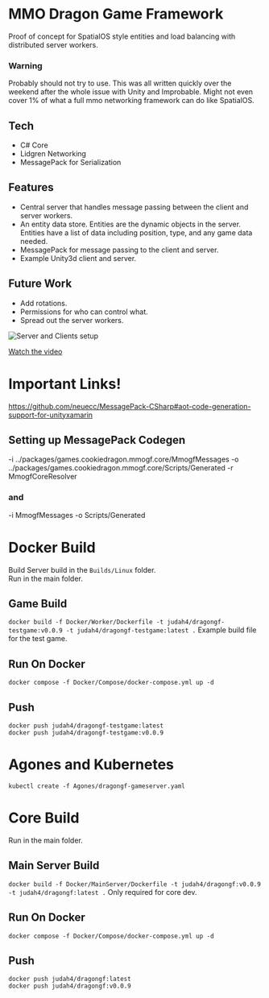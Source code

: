
# MMO Dragon Game Framework

Proof of concept for SpatialOS style entities and load balancing with distributed server workers. 

### Warning  

Probably should not try to use. This was all written quickly over the weekend after the whole issue with Unity and Improbable.  Might not even cover 1% of what a full mmo networking framework can do like SpatialOS.

## Tech
* C# Core
* Lidgren Networking
* MessagePack for Serialization

## Features

* Central server that handles message passing between the client and server workers.  
* An entity data store. Entities are the dynamic objects in the server. Entities have a list of data including position, type, and any game data needed.  
* MessagePack  for message passing to the client and server.  
* Example Unity3d client and server.  

## Future Work
* Add rotations.  
* Permissions for who can control what.
* Spread out the server workers.


![Server and Clients setup](https://img.youtube.com/vi/f6h_A6oPgyM/0.jpg)  

[Watch the video](https://youtu.be/f6h_A6oPgyM)  

# Important Links!

https://github.com/neuecc/MessagePack-CSharp#aot-code-generation-support-for-unityxamarin

## Setting up MessagePack Codegen
-i 
../packages/games.cookiedragon.mmogf.core/MmogfMessages
-o 
../packages/games.cookiedragon.mmogf.core/Scripts/Generated
-r
MmogfCoreResolver


### and

-i
MmogfMessages
-o
Scripts/Generated


# Docker Build

Build Server build in the `Builds/Linux` folder.  
Run in the main folder.  

## Game Build
`docker build -f Docker/Worker/Dockerfile -t judah4/dragongf-testgame:v0.0.9 -t judah4/dragongf-testgame:latest .`
Example build file for the test game.

## Run On Docker
`docker compose -f Docker/Compose/docker-compose.yml up -d`

## Push

`docker push judah4/dragongf-testgame:latest`  
`docker push judah4/dragongf-testgame:v0.0.9`  

# Agones and Kubernetes

`kubectl create -f Agones/dragongf-gameserver.yaml`

# Core Build

Run in the main folder.  

## Main Server Build
`docker build -f Docker/MainServer/Dockerfile -t judah4/dragongf:v0.0.9 -t judah4/dragongf:latest .`
Only required for core dev.


## Run On Docker
`docker compose -f Docker/Compose/docker-compose.yml up -d`

## Push

`docker push judah4/dragongf:latest`  
`docker push judah4/dragongf:v0.0.9`  
